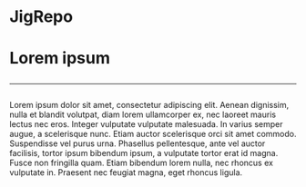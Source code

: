 # JigRepo
<h1>Lorem ipsum<hr></h1>
Lorem ipsum dolor sit amet, consectetur adipiscing elit. Aenean dignissim, nulla et blandit volutpat, diam lorem ullamcorper ex, nec laoreet mauris lectus nec eros. Integer vulputate vulputate malesuada. In varius semper augue, a scelerisque nunc. Etiam auctor scelerisque orci sit amet commodo. Suspendisse vel purus urna. Phasellus pellentesque, ante vel auctor facilisis, tortor ipsum bibendum ipsum, a vulputate tortor erat id magna. Fusce non fringilla quam. Etiam bibendum lorem nulla, nec rhoncus ex vulputate in. Praesent nec feugiat magna, eget rhoncus ligula.

